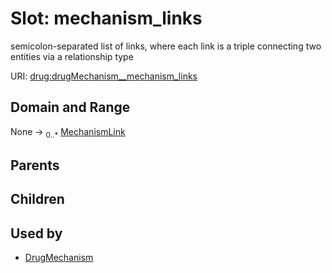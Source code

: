 
# Slot: mechanism_links


semicolon-separated list of links, where each link is a triple connecting two entities via a relationship type

URI: [drug:drugMechanism__mechanism_links](http://w3id.org/ontogpt/drug/drugMechanism__mechanism_links)


## Domain and Range

None &#8594;  <sub>0..\*</sub> [MechanismLink](MechanismLink.md)

## Parents


## Children


## Used by

 * [DrugMechanism](DrugMechanism.md)
